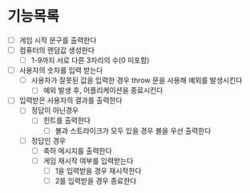 # 기능목록

- [ ] 게임 시작 문구를 출력한다
- [ ] 컴퓨터의 랜덤값 생성한다
    - [ ] 1-9까지 서로 다른 3자리의 수(0 미포함)
- [ ] 사용자의 숫자를 입력 받는다
    - [ ] 사용자가 잘못된 값을 입력한 경우 throw 문을 사용해 예외를 발생시킨다
        - [ ] 예외 발생 후, 어플리케이션을 종료시킨다
- [ ] 입력받은 사용자의 결과를 출력한다
    - [ ] 정답이 아닌경우
        - [ ] 힌트를 출력한다
            - [ ] 볼과 스트라이크가 모두 있을 경우 볼을 우선 출력한다
    - [ ] 정답인 경우
        - [ ] 축하 메시지를 출력한다
        - [ ] 게임 재시작 여부를 입력받는다
            - [ ] 1을 입력받을 경우 재시작한다
            - [ ] 2를 입력받을 경우 종료한다